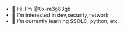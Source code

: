 - 👋 Hi, I’m @0x-m3g83gb
- 👀 I’m interested in dev,security,network
- 🌱 I’m currently learning SSDLC, python, etc.


<!---
0x-m3g83gb/0x-m3g83gb is a ✨ special ✨ repository because its `README.md` (this file) appears on your GitHub profile.
You can click the Preview link to take a look at your changes.
--->
